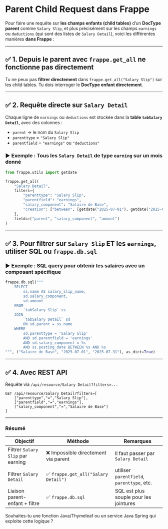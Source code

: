 # Parent Child Request dans Frappe

Pour faire une requête sur **les champs enfants (child tables)** d’un **DocType parent** comme `Salary Slip`, et plus précisément sur les champs `earnings` ou `deductions` (qui sont des listes de `Salary Detail`), voici les différentes manières **dans Frappe** :

---

## ✅ 1. **Depuis le parent avec `frappe.get_all` ne fonctionne pas directement**

Tu ne peux pas **filtrer directement** dans `frappe.get_all("Salary Slip")` sur les child tables. Tu dois interroger le **DocType enfant directement**.

---

## ✅ 2. **Requête directe sur `Salary Detail`**

Chaque ligne de `earnings` ou `deductions` est stockée dans la **table `tabSalary Detail`**, avec des colonnes :

* `parent` → le nom du `Salary Slip`
* `parenttype` = `"Salary Slip"`
* `parentfield` = `"earnings"` ou `"deductions"`

### ▶ Exemple : Tous les `Salary Detail` de type `earning` sur un mois donné

```python
from frappe.utils import getdate

frappe.get_all(
    "Salary Detail",
    filters={
        "parenttype": "Salary Slip",
        "parentfield": "earnings",
        "salary_component": "Salaire de Base",
        "creation": ["between", [getdate("2025-07-01"), getdate("2025-07-31")]]
    },
    fields=["parent", "salary_component", "amount"]
)
```

---

## ✅ 3. **Pour filtrer sur `Salary Slip` ET les `earnings`, utiliser SQL ou `frappe.db.sql`**

### ▶ Exemple : SQL query pour obtenir les salaires avec un composant spécifique

```python
frappe.db.sql("""
    SELECT 
        ss.name AS salary_slip_name,
        sd.salary_component,
        sd.amount
    FROM 
        `tabSalary Slip` ss
    JOIN 
        `tabSalary Detail` sd 
        ON sd.parent = ss.name
    WHERE 
        sd.parenttype = 'Salary Slip'
        AND sd.parentfield = 'earnings'
        AND sd.salary_component = %s
        AND ss.posting_date BETWEEN %s AND %s
""", ("Salaire de Base", "2025-07-01", "2025-07-31"), as_dict=True)
```

---

## ✅ 4. **Avec REST API**

Requête via `/api/resource/Salary Detail?filters=...`

```http
GET /api/resource/Salary Detail?filters=[
    ["parenttype","=","Salary Slip"],
    ["parentfield","=","earnings"],
    ["salary_component","=","Salaire de Base"]
]
```

---

### Résumé

| Objectif                          | Méthode                             | Remarques                                  |
| --------------------------------- | ----------------------------------- | ------------------------------------------ |
| Filtrer `Salary Slip` par earning | ❌ Impossible directement via parent | Il faut passer par `Salary Detail`         |
| Filtrer `Salary Detail`           | ✅ `frappe.get_all("Salary Detail")` | utiliser `parentfield`, `parenttype`, etc. |
| Liaison parent-enfant + filtre    | ✅ `frappe.db.sql`                   | SQL est plus souple pour les jointures     |

Souhaites-tu une fonction Java/Thymeleaf ou un service Java Spring qui exploite cette logique ?
